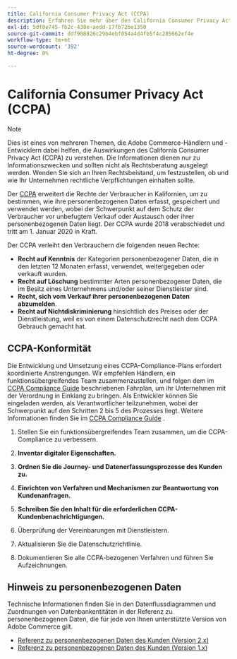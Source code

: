 ```yaml
---
title: California Consumer Privacy Act (CCPA)
description: Erfahren Sie mehr über den California Consumer Privacy Act (CCPA), der die Rechte von Verbrauchern in Kalifornien erweitert, um zu bestimmen, wie ihre personenbezogenen Daten erfasst, gespeichert und verwendet werden.
exl-id: 5df0e745-fb2c-438e-aedd-17fb72be1350
source-git-commit: ddf988826c29b4ebf054a4d4fb5f4c285662ef4e
workflow-type: tm+mt
source-wordcount: '392'
ht-degree: 0%

---
```


# California Consumer Privacy Act (CCPA)

>[!NOTE]
>
>Dies ist eines von mehreren Themen, die Adobe Commerce-Händlern und -Entwicklern dabei helfen, die Auswirkungen des California Consumer Privacy Act (CCPA) zu verstehen. Die Informationen dienen nur zu Informationszwecken und sollten nicht als Rechtsberatung ausgelegt werden. Wenden Sie sich an Ihren Rechtsbeistand, um festzustellen, ob und wie Ihr Unternehmen rechtliche Verpflichtungen einhalten sollte.

Der [CCPA](https://oag.ca.gov/privacy/ccpa) erweitert die Rechte der Verbraucher in Kalifornien, um zu bestimmen, wie ihre personenbezogenen Daten erfasst, gespeichert und verwendet werden, wobei der Schwerpunkt auf dem Schutz der Verbraucher vor unbefugtem Verkauf oder Austausch oder ihrer personenbezogenen Daten liegt. Der CCPA wurde 2018 verabschiedet und tritt am 1. Januar 2020 in Kraft.

Der CCPA verleiht den Verbrauchern die folgenden neuen Rechte:

- **Recht auf Kenntnis** der Kategorien personenbezogener Daten, die in den letzten 12 Monaten erfasst, verwendet, weitergegeben oder verkauft wurden.
- **Recht auf Löschung** bestimmter Arten personenbezogener Daten, die im Besitz eines Unternehmens und/oder seiner Dienstleister sind.
- **Recht, sich vom Verkauf ihrer personenbezogenen Daten abzumelden**.
- **Recht auf Nichtdiskriminierung** hinsichtlich des Preises oder der Dienstleistung, weil es von einem Datenschutzrecht nach dem CCPA Gebrauch gemacht hat.

## CCPA-Konformität

Die Entwicklung und Umsetzung eines CCPA-Compliance-Plans erfordert koordinierte Anstrengungen. Wir empfehlen Händlern, ein funktionsübergreifendes Team zusammenzustellen, und folgen dem im [CCPA Compliance Guide](https://experienceleague.adobe.com/docs/commerce-admin/start/compliance/privacy/compliance-ccpa.html) beschriebenen Fahrplan, um ihr Unternehmen mit der Verordnung in Einklang zu bringen. Als Entwickler können Sie eingeladen werden, als Verantwortlicher teilzunehmen, wobei der Schwerpunkt auf den Schritten 2 bis 5 des Prozesses liegt. Weitere Informationen finden Sie im [CCPA Compliance Guide](https://experienceleague.adobe.com/docs/commerce-admin/start/compliance/privacy/compliance-ccpa.html) .

1. Stellen Sie ein funktionsübergreifendes Team zusammen, um die CCPA-Compliance zu verbessern.

1. **Inventar digitaler Eigenschaften.**

1. **Ordnen Sie die Journey- und Datenerfassungsprozesse des Kunden zu.**

1. **Einrichten von Verfahren und Mechanismen zur Beantwortung von Kundenanfragen.**

1. **Schreiben Sie den Inhalt für die erforderlichen CCPA-Kundenbenachrichtigungen.**

1. Überprüfung der Vereinbarungen mit Dienstleistern.

1. Aktualisieren Sie die Datenschutzrichtlinie.

1. Dokumentieren Sie alle CCPA-bezogenen Verfahren und führen Sie Aufzeichnungen.

## Hinweis zu personenbezogenen Daten

Technische Informationen finden Sie in den Datenflussdiagrammen und Zuordnungen von Datenbankentitäten in der Referenz zu personenbezogenen Daten, die für jede von Ihnen unterstützte Version von Adobe Commerce gilt.

- [Referenz zu personenbezogenen Daten des Kunden (Version 2.x)](data-m2.md)
- [Referenz zu personenbezogenen Daten des Kunden (Version 1.x)](data-m1.md)
